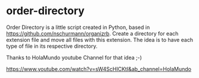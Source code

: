 # order-directory

Order Directory is a little script created in Python, based in https://github.com/nschurmann/organizrb. Create a directory for each extension file and move all files with this extension. The idea is to have each type of file in its respective directory.

Thanks to HolaMundo youtube Channel for that idea ;-)

https://www.youtube.com/watch?v=sW4ScHICKtI&ab_channel=HolaMundo

